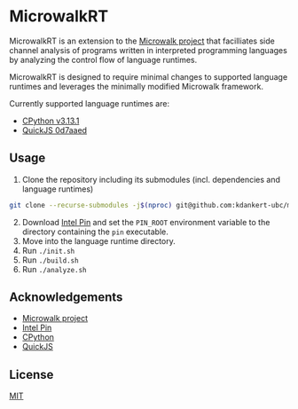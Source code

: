 # MicrowalkRT

MicrowalkRT is an extension to the [Microwalk project](https://github.com/microwalk-project/Microwalk) that facilliates side channel analysis of programs written in interpreted programming languages by analyzing the control flow of language runtimes.

MicrowalkRT is designed to require minimal changes to supported language runtimes and leverages the minimally modified Microwalk framework.

Currently supported language runtimes are:
- [CPython v3.13.1](https://github.com/ubc-systopia/cpython/tree/cpsc-508)
- [QuickJS 0d7aaed](https://github.com/ubc-systopia/quickjs/tree/cpsc-508)

## Usage

1. Clone the repository including its submodules (incl. dependencies and language runtimes)
  ```bash
  git clone --recurse-submodules -j$(nproc) git@github.com:kdankert-ubc/microwalk-rt.git
  ```
2. Download [Intel Pin](https://www.intel.com/content/www/us/en/developer/articles/tool/pin-a-dynamic-binary-instrumentation-tool.html) and set the `PIN_ROOT` environment variable to the directory containing the `pin` executable.
3. Move into the language runtime directory.
4. Run `./init.sh`
5. Run `./build.sh`
6. Run `./analyze.sh`



## Acknowledgements

 - [Microwalk project](https://github.com/microwalk-project/Microwalk)
 - [Intel Pin](https://www.intel.com/content/www/us/en/developer/articles/tool/pin-a-dynamic-binary-instrumentation-tool.html)
 - [CPython](https://github.com/python/cpython)
 - [QuickJS](https://github.com/bellard/quickjs)


## License

[MIT](https://choosealicense.com/licenses/mit/)
